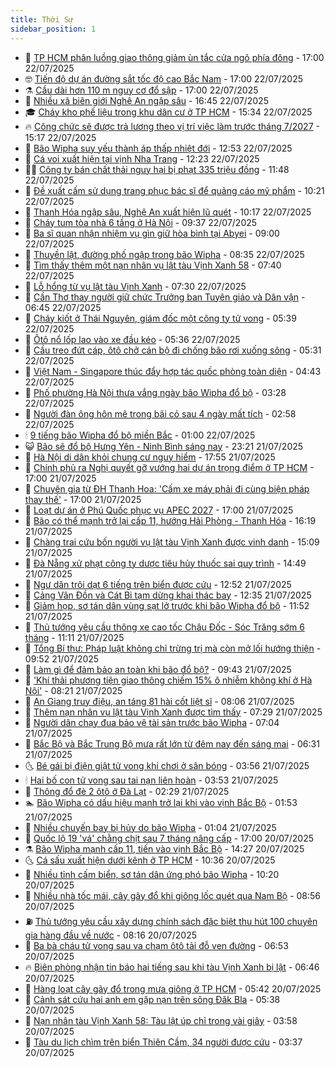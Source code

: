 ```yaml
---
title: Thời Sự
sidebar_position: 1
---
```


<!-- vnexpress-thoi-su:START -->
- 🦒 [TP HCM phân luồng giao thông giảm ùn tắc cửa ngõ phía đông](https://vnexpress.net/tp-hcm-phan-luong-giao-thong-giam-un-tac-cua-ngo-phia-dong-4917584.html) - 17:00 22/07/2025
- 🤓 [Tiến độ dự án đường sắt tốc độ cao Bắc Nam](https://vnexpress.net/tien-do-du-an-duong-sat-toc-do-cao-bac-nam-4917130.html) - 17:00 22/07/2025
- ⚗️ [Cầu dài hơn 110 m nguy cơ đổ sập](https://vnexpress.net/cau-dai-hon-110-m-nguy-co-do-sap-4915923.html) - 17:00 22/07/2025
- 🌊 [Nhiều xã biên giới Nghệ An ngập sâu](https://vnexpress.net/nhieu-xa-bien-gioi-nghe-an-ngap-sau-4917642.html) - 16:45 22/07/2025
- 🎓 [Cháy kho phế liệu trong khu dân cư ở TP HCM](https://vnexpress.net/chay-kho-phe-lieu-trong-khu-dan-cu-o-tp-hcm-4917644.html) - 15:34 22/07/2025
- 🔥 [Công chức sẽ được trả lương theo vị trí việc làm trước tháng 7/2027](https://vnexpress.net/cong-chuc-se-duoc-tra-luong-theo-vi-tri-viec-lam-truoc-thang-7-2027-4917625.html) - 15:17 22/07/2025
- 🦏 [Bão Wipha suy yếu thành áp thấp nhiệt đới](https://vnexpress.net/bao-wipha-suy-yeu-thanh-ap-thap-nhiet-doi-4917542.html) - 12:53 22/07/2025
- 👺 [Cá voi xuất hiện tại vịnh Nha Trang](https://vnexpress.net/ca-voi-xuat-hien-tai-vinh-nha-trang-4917602.html) - 12:23 22/07/2025
- 🧑‍🏫 [Công ty bán chất thải nguy hại bị phạt 335 triệu đồng](https://vnexpress.net/cong-ty-ban-chat-thai-nguy-hai-bi-phat-335-trieu-dong-4917585.html) - 11:48 22/07/2025
- 🚦 [Đề xuất cấm sử dụng trang phục bác sĩ để quảng cáo mỹ phẩm](https://vnexpress.net/de-xuat-cam-su-dung-trang-phuc-bac-si-de-quang-cao-my-pham-4917419.html) - 10:21 22/07/2025
- 🎉 [Thanh Hóa ngập sâu, Nghệ An xuất hiện lũ quét](https://vnexpress.net/thanh-hoa-ngap-sau-nghe-an-xuat-hien-lu-quet-4917539.html) - 10:17 22/07/2025
- 🦒 [Cháy tum tòa nhà 6 tầng ở Hà Nội](https://vnexpress.net/chay-tum-toa-nha-6-tang-o-ha-noi-4917562.html) - 09:37 22/07/2025
- 🤗 [Ba sĩ quan nhận nhiệm vụ gìn giữ hòa bình tại Abyei](https://vnexpress.net/ba-si-quan-nhan-nhiem-vu-gin-giu-hoa-binh-tai-abyei-4917488.html) - 09:00 22/07/2025
- 💼 [Thuyền lật, đường phố ngập trong bão Wipha](https://vnexpress.net/thuyen-lat-duong-pho-ngap-trong-bao-wipha-4917471.html) - 08:35 22/07/2025
- 🤩 [Tìm thấy thêm một nạn nhân vụ lật tàu Vịnh Xanh 58](https://vnexpress.net/tim-thay-them-mot-nan-nhan-vu-lat-tau-vinh-xanh-58-4917429.html) - 07:40 22/07/2025
- 🤡 [Lỗ hổng từ vụ lật tàu Vịnh Xanh](https://vnexpress.net/lo-hong-tu-vu-lat-tau-vinh-xanh-4917031.html) - 07:30 22/07/2025
- 💯 [Cần Thơ thay người giữ chức Trưởng ban Tuyên giáo và Dân vận](https://vnexpress.net/can-tho-thay-nguoi-giu-chuc-truong-ban-tuyen-giao-va-dan-van-4917400.html) - 06:45 22/07/2025
- 👺 [Cháy kiốt ở Thái Nguyên, giám đốc một công ty tử vong](https://vnexpress.net/chay-kiot-o-thai-nguyen-giam-doc-mot-cong-ty-tu-vong-4917352.html) - 05:39 22/07/2025
- 🌮 [Ôtô nổ lốp lao vào xe đầu kéo](https://vnexpress.net/oto-no-lop-lao-vao-xe-dau-keo-4917392.html) - 05:36 22/07/2025
- 🥸 [Cầu treo đứt cáp, ôtô chở cán bộ đi chống bão rơi xuống sông](https://vnexpress.net/cau-treo-dut-cap-oto-cho-can-bo-di-chong-bao-roi-xuong-song-4917263.html) - 05:31 22/07/2025
- 🐻 [Việt Nam - Singapore thúc đẩy hợp tác quốc phòng toàn diện](https://vnexpress.net/viet-nam-singapore-thuc-day-hop-tac-quoc-phong-toan-dien-4917347.html) - 04:43 22/07/2025
- 👀 [Phố phường Hà Nội thưa vắng ngày bão Wipha đổ bộ](https://vnexpress.net/pho-phuong-ha-noi-thua-vang-ngay-bao-wipha-do-bo-4917278.html) - 03:28 22/07/2025
- 🤔 [Người đàn ông hôn mê trong bãi cỏ sau 4 ngày mất tích](https://vnexpress.net/nguoi-dan-ong-hon-me-trong-bai-co-sau-4-ngay-mat-tich-4917241.html) - 02:58 22/07/2025
- 🕯 [9 tiếng bão Wipha đổ bộ miền Bắc](https://vnexpress.net/truc-tiep-bao-wipha-4917181-tong-thuat.html) - 01:00 22/07/2025
- 😺 [Bão sẽ đổ bộ Hưng Yên - Ninh Bình sáng nay](https://vnexpress.net/bao-se-do-bo-hung-yen-ninh-binh-sang-nay-4917173.html) - 23:21 21/07/2025
- 🦆 [Hà Nội di dân khỏi chung cư nguy hiểm](https://vnexpress.net/ha-noi-di-dan-khoi-chung-cu-nguy-hiem-4917157.html) - 17:55 21/07/2025
- 🧰 [Chính phủ ra Nghị quyết gỡ vướng hai dự án trọng điểm ở TP HCM](https://vnexpress.net/chinh-phu-ra-nghi-quyet-go-vuong-hai-du-an-trong-diem-o-tp-hcm-4917144.html) - 17:00 21/07/2025
- 🦍 [​Chuyên gia từ ĐH Thanh Hoa: &#39;Cấm xe máy phải đi cùng biện pháp thay thế&#39;](https://vnexpress.net/chuyen-gia-tu-dh-thanh-hoa-cam-xe-may-phai-di-cung-bien-phap-thay-the-4915850.html) - 17:00 21/07/2025
- 🧰 [Loạt dự án ở Phú Quốc phục vụ APEC 2027](https://vnexpress.net/loat-du-an-o-phu-quoc-phuc-vu-apec-2027-4915261.html) - 17:00 21/07/2025
- 💃 [Bão có thể mạnh trở lại cấp 11, hướng Hải Phòng - Thanh Hóa](https://vnexpress.net/bao-co-the-manh-tro-lai-cap-11-huong-hai-phong-thanh-hoa-4917122.html) - 16:19 21/07/2025
- 🧰 [Chàng trai cứu bốn người vụ lật tàu Vịnh Xanh được vinh danh](https://vnexpress.net/chang-trai-cuu-bon-nguoi-vu-lat-tau-vinh-xanh-duoc-vinh-danh-4917129.html) - 15:09 21/07/2025
- 🚀 [Đà Nẵng xử phạt công ty dược tiêu hủy thuốc sai quy trình](https://vnexpress.net/da-nang-xu-phat-cong-ty-duoc-tieu-huy-thuoc-sai-quy-trinh-4917123.html) - 14:49 21/07/2025
- 🎊 [Ngư dân trôi dạt 6 tiếng trên biển được cứu](https://vnexpress.net/ngu-dan-troi-dat-6-tieng-tren-bien-duoc-cuu-4917116.html) - 12:52 21/07/2025
- 🤭 [Cảng Vân Đồn và Cát Bi tạm dừng khai thác bay](https://vnexpress.net/cang-van-don-va-cat-bi-tam-dung-khai-thac-bay-4917112.html) - 12:35 21/07/2025
- 🤗 [Giảm họp, sơ tán dân vùng sạt lở trước khi bão Wipha đổ bộ](https://vnexpress.net/giam-hop-so-tan-dan-vung-sat-lo-truoc-khi-bao-wipha-do-bo-4917049.html) - 11:52 21/07/2025
- 🌈 [Thủ tướng yêu cầu thông xe cao tốc Châu Đốc - Sóc Trăng sớm 6 tháng](https://vnexpress.net/thu-tuong-yeu-cau-thong-xe-cao-toc-chau-doc-soc-trang-som-6-thang-4917076.html) - 11:11 21/07/2025
- 🦣 [Tổng Bí thư: Pháp luật không chỉ trừng trị mà còn mở lối hướng thiện](https://vnexpress.net/tong-bi-thu-phap-luat-khong-chi-trung-tri-ma-con-mo-loi-huong-thien-4916983.html) - 09:52 21/07/2025
- 🎡 [Làm gì để đảm bảo an toàn khi bão đổ bộ?](https://vnexpress.net/lam-gi-de-dam-bao-an-toan-khi-bao-do-bo-4916910.html) - 09:43 21/07/2025
- 🦏 [&#39;Khí thải phương tiện giao thông chiếm 15% ô nhiễm không khí ở Hà Nội&#39;](https://vnexpress.net/khi-thai-phuong-tien-giao-thong-chiem-15-o-nhiem-khong-khi-o-ha-noi-4916848.html) - 08:21 21/07/2025
- 🎊 [An Giang truy điệu, an táng 81 hài cốt liệt sĩ](https://vnexpress.net/an-giang-truy-dieu-an-tang-81-hai-cot-liet-si-4916967.html) - 08:06 21/07/2025
- 🫶 [Thêm nạn nhân vụ lật tàu Vịnh Xanh được tìm thấy](https://vnexpress.net/them-nan-nhan-vu-lat-tau-vinh-xanh-duoc-tim-thay-4916898.html) - 07:29 21/07/2025
- 🤔 [Người dân chạy đua bảo vệ tài sản trước bão Wipha](https://vnexpress.net/nguoi-dan-chay-dua-bao-ve-tai-san-truoc-bao-wipha-4916896.html) - 07:04 21/07/2025
- 🤠 [Bắc Bộ và Bắc Trung Bộ mưa rất lớn từ đêm nay đến sáng mai](https://vnexpress.net/bac-bo-va-bac-trung-bo-mua-rat-lon-tu-dem-nay-den-sang-mai-4916899.html) - 06:31 21/07/2025
- 🌜 [Bé gái bị điện giật tử vong khi chơi ở sân bóng](https://vnexpress.net/be-gai-bi-dien-giat-tu-vong-khi-choi-o-san-bong-4916710.html) - 03:56 21/07/2025
- 🕯 [Hai bố con tử vong sau tai nạn liên hoàn](https://vnexpress.net/hai-bo-con-tu-vong-sau-tai-nan-lien-hoan-4916802.html) - 03:53 21/07/2025
- 🤔 [Thông đổ đè 2 ôtô ở Đà Lạt](https://vnexpress.net/thong-do-de-2-oto-o-da-lat-4916766.html) - 02:29 21/07/2025
- 🏊 [Bão Wipha có dấu hiệu mạnh trở lại khi vào vịnh Bắc Bộ](https://vnexpress.net/bao-wipha-co-dau-hieu-manh-tro-lai-khi-vao-vinh-bac-bo-4916705.html) - 01:53 21/07/2025
- 🌮 [Nhiều chuyến bay bị hủy do bão Wipha](https://vnexpress.net/nhieu-chuyen-bay-bi-huy-do-bao-wipha-4916695.html) - 01:04 21/07/2025
- 🫣 [Quốc lộ 19 &#39;vá&#39; chằng chịt sau 7 tháng nâng cấp](https://vnexpress.net/quoc-lo-19-va-chang-chit-sau-7-thang-nang-cap-4916607.html) - 17:00 20/07/2025
- ⚗️ [Bão Wipha mạnh cấp 11, tiến vào vịnh Bắc Bộ](https://vnexpress.net/bao-wipha-manh-cap-11-tien-vao-vinh-bac-bo-4916631.html) - 14:27 20/07/2025
- 🌜 [Cá sấu xuất hiện dưới kênh ở TP HCM](https://vnexpress.net/ca-sau-xuat-hien-duoi-kenh-o-tp-hcm-4916613.html) - 10:36 20/07/2025
- 🌁 [Nhiều tỉnh cấm biển, sơ tán dân ứng phó bão Wipha](https://vnexpress.net/nhieu-tinh-cam-bien-so-tan-dan-ung-pho-bao-wipha-4916601.html) - 10:20 20/07/2025
- 🐲 [Nhiều nhà tốc mái, cây gãy đổ khi giông lốc quét qua Nam Bộ](https://vnexpress.net/nhieu-nha-toc-mai-cay-gay-do-khi-giong-loc-quet-qua-nam-bo-4916589.html) - 08:56 20/07/2025
- ⛽️ [Thủ tướng yêu cầu xây dựng chính sách đặc biệt thu hút 100 chuyên gia hàng đầu về nước](https://vnexpress.net/thu-tuong-yeu-cau-xay-dung-chinh-sach-dac-biet-thu-hut-100-chuyen-gia-hang-dau-ve-nuoc-4916581.html) - 08:16 20/07/2025
- 🗽 [Ba bà cháu tử vong sau va chạm ôtô tải đỗ ven đường](https://vnexpress.net/ba-ba-chau-tu-vong-sau-va-cham-oto-tai-do-ven-duong-4916578.html) - 06:53 20/07/2025
- 🔥 [Biên phòng nhận tin báo hai tiếng sau khi tàu Vịnh Xanh bị lật](https://vnexpress.net/tinh-quang-ninh-thong-tin-ve-vu-tau-lat-lam-35-nguoi-chet-4916576-tong-thuat.html) - 06:46 20/07/2025
- 💯 [Hàng loạt cây gãy đổ trong mưa giông ở TP HCM](https://vnexpress.net/hang-loat-cay-gay-do-trong-mua-giong-o-tp-hcm-4916562.html) - 05:42 20/07/2025
- 🦆 [Cảnh sát cứu hai anh em gặp nạn trên sông Đăk Bla](https://vnexpress.net/canh-sat-cuu-hai-anh-em-gap-nan-tren-song-dak-bla-4916554.html) - 05:38 20/07/2025
- 🫣 [Nạn nhân tàu Vịnh Xanh 58: Tàu lật úp chỉ trong vài giây](https://vnexpress.net/nan-nhan-tau-vinh-xanh-58-tau-lat-up-chi-trong-vai-giay-4916470.html) - 03:58 20/07/2025
- 🤡 [Tàu du lịch chìm trên biển Thiên Cầm, 34 người được cứu](https://vnexpress.net/tau-du-lich-chim-tren-bien-thien-cam-34-nguoi-duoc-cuu-4916524.html) - 03:37 20/07/2025<!-- vnexpress-thoi-su:END -->